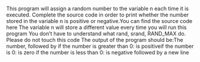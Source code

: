 This program will assign a random number to the variable n each time it is executed. Complete the source code in order to print whether the number stored in the variable n is positive or negative.You can find the source code here The variable n will store a different value every time you will run this program You don’t have to understand what rand, srand, RAND_MAX do. Please do not touch this code The output of the program should be:The number, followed by if the number is greater than 0: is positiveif the number is 0: is zero if the number is less than 0: is negative followed by a new line